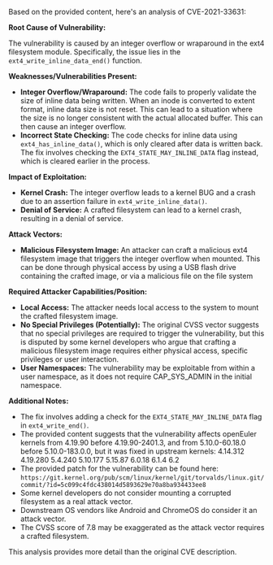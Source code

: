 Based on the provided content, here's an analysis of CVE-2021-33631:

**Root Cause of Vulnerability:**

The vulnerability is caused by an integer overflow or wraparound in the ext4 filesystem module. Specifically, the issue lies in the `ext4_write_inline_data_end()` function.

**Weaknesses/Vulnerabilities Present:**

-   **Integer Overflow/Wraparound:** The code fails to properly validate the size of inline data being written. When an inode is converted to extent format, inline data size is not reset. This can lead to a situation where the size is no longer consistent with the actual allocated buffer. This can then cause an integer overflow.
-   **Incorrect State Checking:** The code checks for inline data using `ext4_has_inline_data()`, which is only cleared after data is written back. The fix involves checking the `EXT4_STATE_MAY_INLINE_DATA` flag instead, which is cleared earlier in the process.

**Impact of Exploitation:**

-   **Kernel Crash:**  The integer overflow leads to a kernel BUG and a crash due to an assertion failure in `ext4_write_inline_data()`.
-  **Denial of Service:** A crafted filesystem can lead to a kernel crash, resulting in a denial of service.

**Attack Vectors:**

-   **Malicious Filesystem Image:** An attacker can craft a malicious ext4 filesystem image that triggers the integer overflow when mounted. This can be done through physical access by using a USB flash drive containing the crafted image, or via a malicious file on the file system

**Required Attacker Capabilities/Position:**

-   **Local Access:** The attacker needs local access to the system to mount the crafted filesystem image.
-   **No Special Privileges (Potentially):** The original CVSS vector suggests that no special privileges are required to trigger the vulnerability, but this is disputed by some kernel developers who argue that crafting a malicious filesystem image requires either physical access, specific privileges or user interaction.
- **User Namespaces:** The vulnerability may be exploitable from within a user namespace, as it does not require CAP_SYS_ADMIN in the initial namespace.

**Additional Notes:**

-   The fix involves adding a check for the `EXT4_STATE_MAY_INLINE_DATA` flag in `ext4_write_end()`.
-   The provided content suggests that the vulnerability affects openEuler kernels from 4.19.90 before 4.19.90-2401.3, and from 5.10.0-60.18.0 before 5.10.0-183.0.0, but it was fixed in upstream kernels: 4.14.312 4.19.280 5.4.240 5.10.177 5.15.87 6.0.18 6.1.4 6.2
-   The provided patch for the vulnerability can be found here: `https://git.kernel.org/pub/scm/linux/kernel/git/torvalds/linux.git/commit/?id=5c099c4fdc438014d5893629e70a8ba934433ee8`
-  Some kernel developers do not consider mounting a corrupted filesystem as a real attack vector.
-  Downstream OS vendors like Android and ChromeOS do consider it an attack vector.
-   The CVSS score of 7.8 may be exaggerated as the attack vector requires a crafted filesystem.

This analysis provides more detail than the original CVE description.